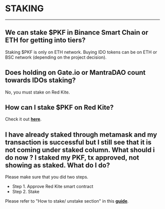 # STAKING

---

<h2> We can stake $PKF in Binance Smart Chain or ETH for getting into tiers? </h2>

Staking $PKF is only on ETH network. Buying IDO tokens can be on ETH or BSC network (depending on the project decision).

<h2> Does holding on Gate.io or MantraDAO count towards IDOs staking? </h2>

No, you must stake on Red Kite.

<h2> How can I stake $PKF on Red Kite? </h2>

Check it out [**here**](https://medium.com/polkafoundry/what-to-do-before-joining-idos-on-red-kite-de9b0d778dbe).

<h2> I have already staked through metamask and my transaction is successful but I still see that it is not coming under staked column. What should i do now ? I staked my PKF, tx approved, not showing as staked. What do I do? </h2>

Please make sure that you did two steps. 

* Step 1. Approve Red Kite smart contract
* Step 2. Stake

Please refer to "How to stake/ unstake section" in this [**guide**](https://medium.com/polkafoundry/what-to-do-before-joining-idos-on-red-kite-de9b0d778dbe).




